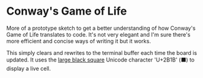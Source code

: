 # Conway's Game of Life

More of a prototype sketch to get a better understanding of how Conway's Game of
Life translates to code. It's not very elegant and I'm sure there's more
efficient and concise ways of writing it but it works.

This simply clears and rewrites to the terminal buffer each time the board is
updated. It uses the [large black square](https://unicode-table.com/en/2B1B/)
Unicode character 'U+2B1B' (⬛️) to display a live cell.
